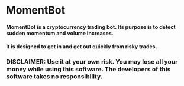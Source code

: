 # MomentBot

#### MomentBot is a cryptocurrency trading bot. Its purpose is to detect sudden momentum and volume increases.
#### It is designed to get in and get out quickly from risky trades.

### **DISCLAIMER:** Use it at your own risk. You may lose all your money while using this software. The developers of this software takes no responsibility.
